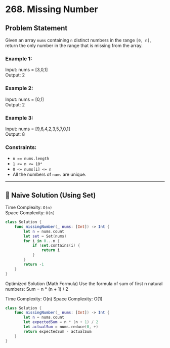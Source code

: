 # 268. Missing Number

## Problem Statement

Given an array `nums` containing `n` distinct numbers in the range `[0, n]`, return the only number in the range that is missing from the array.

### Example 1:

Input: nums = [3,0,1]  
Output: 2  

### Example 2:

Input: nums = [0,1]  
Output: 2  

### Example 3:

Input: nums = [9,6,4,2,3,5,7,0,1]  
Output: 8  

### Constraints:

- `n == nums.length`
- `1 <= n <= 10⁴`
- `0 <= nums[i] <= n`
- All the numbers of `nums` are unique.

---

## 🔸 Naive Solution (Using Set)

Time Complexity: `O(n)`  
Space Complexity: `O(n)`

```swift
class Solution {
    func missingNumber(_ nums: [Int]) -> Int {
        let n = nums.count
        let set = Set(nums)
        for i in 0...n {
            if !set.contains(i) {
                return i
            }
        }
        return -1
    }
}
```

Optimized Solution (Math Formula)
Use the formula of sum of first n natural numbers:
Sum = n * (n + 1) / 2

Time Complexity: O(n)
Space Complexity: O(1)
```swift
class Solution {
    func missingNumber(_ nums: [Int]) -> Int {
        let n = nums.count
        let expectedSum = n * (n + 1) / 2
        let actualSum = nums.reduce(0, +)
        return expectedSum - actualSum
    }
}
```

